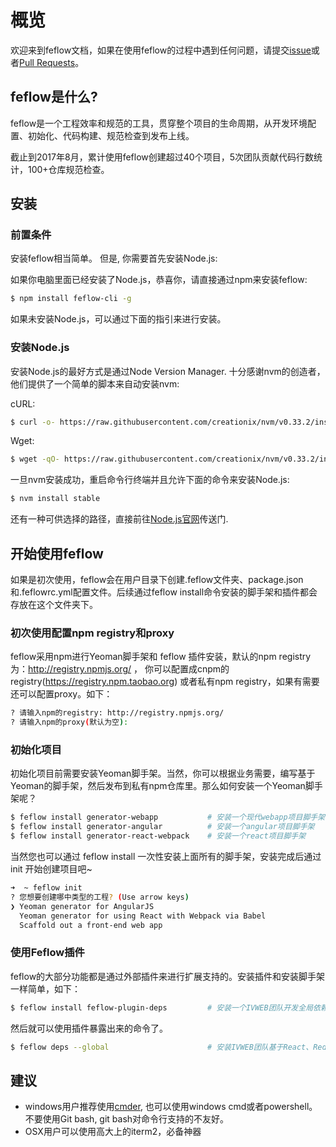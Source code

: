 # 概览

欢迎来到feflow文档，如果在使用feflow的过程中遇到任何问题，请提交[issue](https://github.com/iv-web/feflow-cli/issues/new)或者[Pull Requests](https://github.com/iv-web/feflow-cli/pulls)。

## feflow是什么?

feflow是一个工程效率和规范的工具，贯穿整个项目的生命周期，从开发环境配置、初始化、代码构建、规范检查到发布上线。

截止到2017年8月，累计使用feflow创建超过40个项目，5次团队贡献代码行数统计，100+仓库规范检查。

## 安装


### 前置条件

安装feflow相当简单。 但是, 你需要首先安装Node.js:

如果你电脑里面已经安装了Node.js，恭喜你，请直接通过npm来安装feflow:

```bash
$ npm install feflow-cli -g
```

如果未安装Node.js，可以通过下面的指引来进行安装。

### 安装Node.js

安装Node.js的最好方式是通过Node Version Manager.
十分感谢nvm的创造者，他们提供了一个简单的脚本来自动安装nvm:

cURL:
```bash
$ curl -o- https://raw.githubusercontent.com/creationix/nvm/v0.33.2/install.sh | bash
```
Wget:
```bash
$ wget -qO- https://raw.githubusercontent.com/creationix/nvm/v0.33.2/install.sh | bash
```
一旦nvm安装成功，重启命令行终端并且允许下面的命令来安装Node.js:

```bash
$ nvm install stable
```

还有一种可供选择的路径，直接前往[Node.js官网](https://nodejs.org/en/)传送门.

## 开始使用feflow

如果是初次使用，feflow会在用户目录下创建.feflow文件夹、package.json和.feflowrc.yml配置文件。后续通过feflow install命令安装的脚手架和插件都会存放在这个文件夹下。

### 初次使用配置npm registry和proxy
feflow采用npm进行Yeoman脚手架和 feflow 插件安装，默认的npm registry为：http://registry.npmjs.org/ ， 你可以配置成cnpm的registry(https://registry.npm.taobao.org) 或者私有npm registry，如果有需要还可以配置proxy。如下：

```bash
? 请输入npm的registry: http://registry.npmjs.org/
? 请输入npm的proxy(默认为空):
```

### 初始化项目
初始化项目前需要安装Yeoman脚手架。当然，你可以根据业务需要，编写基于Yeoman的脚手架，然后发布到私有npm仓库里。那么如何安装一个Yeoman脚手架呢？

```bash
$ feflow install generator-webapp           # 安装一个现代webapp项目脚手架
$ feflow install generator-angular          # 安装一个angular项目脚手架
$ feflow install generator-react-webpack    # 安装一个react项目脚手架
```
当然您也可以通过 feflow install 一次性安装上面所有的脚手架，安装完成后通过 init 开始创建项目吧~

``` bash
➜  ~ feflow init
? 您想要创建哪中类型的工程? (Use arrow keys)
❯ Yeoman generator for AngularJS
  Yeoman generator for using React with Webpack via Babel
  Scaffold out a front-end web app
```

### 使用Feflow插件
feflow的大部分功能都是通过外部插件来进行扩展支持的。安装插件和安装脚手架一样简单，如下：

```bash
$ feflow install feflow-plugin-deps         # 安装一个IVWEB团队开发全局依赖包环境管理插件
```
然后就可以使用插件暴露出来的命令了。
```bash
$ feflow deps --global                      # 安装IVWEB团队基于React、Redux、FIS3环境全局依赖
```
 
## 建议
* windows用户推荐使用[cmder](http://cmder.net/), 也可以使用windows cmd或者powershell。不要使用Git bash, git bash对命令行支持的不友好。
* OSX用户可以使用高大上的iterm2，必备神器
